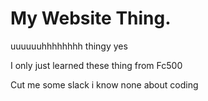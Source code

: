 # My Website Thing.
uuuuuuhhhhhhhh thingy yes

I only just learned these thing from Fc500

Cut me some slack i know none about coding
